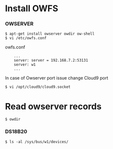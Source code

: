 # Install OWFS

### OWSERVER

~~~
$ apt-get install owserver owdir ow-shell
$ vi /etc/owfs.conf
~~~
owfs.conf
~~~
	...
	server: server = 192.168.7.2:53131
	server: w1
	...
~~~
In case of Owserver port issue change Cloud9 port    	
~~~   	
$ vi /opt/cloud9/cloud9.socket
~~~

# Read owserver records
~~~
$ owdir
~~~

### DS18B20
~~~
$ ls -al /sys/bus/w1/devices/
~~~